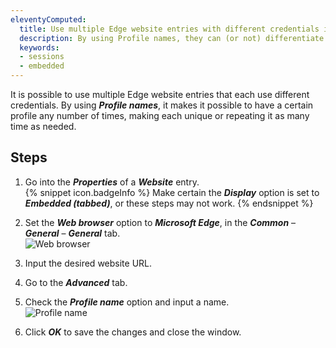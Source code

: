 ```yaml
---
eleventyComputed:
  title: Use multiple Edge website entries with different credentials in {{ en.RDM }}
  description: By using Profile names, they can (or not) differentiate between each entry
  keywords: 
  - sessions
  - embedded
---
```

It is possible to use multiple Edge website entries that each use different credentials. By using ***Profile names***, it makes it possible to have a certain profile any number of times, making each unique or repeating it as many time as needed.

## Steps
1. Go into the ***Properties*** of a ***Website*** entry.  
{% snippet icon.badgeInfo %}
Make certain the ***Display*** option is set to ***Embedded (tabbed)***, or these steps may not work.
{% endsnippet %}

2. Set the ***Web browser*** option to ***Microsoft Edge***, in the ***Common*** – ***General*** – ***General*** tab.  
![Web browser](https://webdevolutions.azureedge.net/docs/en/kb/KB0060.png)
1. Input the desired website URL.
1. Go to the ***Advanced*** tab.
1. Check the ***Profile name*** option and input a name.  
![Profile name](https://webdevolutions.azureedge.net/docs/en/kb/KB0061.png)
1. Click ***OK*** to save the changes and close the window.
